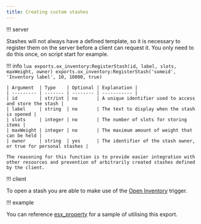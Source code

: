 ```yaml
---
title: Creating custom stashes
---
```

!!! server

Stashes will not always have a defined template, so it is necessary to register them on the server before a client can request it. You only need to do this once, on script start for example.

!!! info
	```lua
	exports.ox_inventory:RegisterStash(id, label, slots, maxWeight, owner)
	exports.ox_inventory:RegisterStash('someid', 'Inventory label', 10, 10000, true)
	```
	
	| Argument  | Type    | Optional | Explanation |
	| --------- | ------- | -------- | ----------- |
	| id        | str/int | no       | A unique identifier used to access and store the stash |
	| label     | string  | no       | The text to display when the stash is opened |
	| slots     | integer | no       | The number of slots for storing items |
	| maxWeight | integer | no       | The maximum amount of weight that can be held |
	| owner     | string  | yes      | The identifier of the stash owner, or true for personal stashes |

	The reasoning for this function is to provide easier integration with other resources and prevention of arbitrarily created stashes defined by the client.

!!! client

To open a stash you are able to make use of the [Open Inventory](../client/openinventory) trigger.

!!! example

You can reference [esx_property](https://github.com/thelindat/esx_property/commit/0dfe120ac4401dce17946b79b12c1b6049851d98#diff-d4503a9550899ea7880582e02d5404019dbce696d1b27a7c63f18b99eddeb088) for a sample of utilising this export.